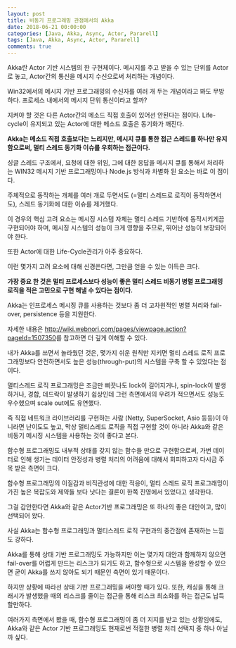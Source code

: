 ```yaml
---
layout: post
title: 비동기 프로그래밍 관점에서의 Akka
date: 2018-06-21 00:00:00
categories: [Java, Akka, Async, Actor, Pararell]
tags: [Java, Akka, Async, Actor, Pararell]
comments: true
---
```


Akka란 Actor 기반 시스템의 한 구현체이다.
메시지를 주고 받을 수 있는 단위를 Actor로 놓고, Actor간의 통신을 메시지 수신으로써 처리하는 개념이다.

Win32에서의 메시지 기반 프로그래밍의 수신자를 여러 개 두는 개념이라고 봐도 무방하다.
프로세스 내에서의 메시지 단위 통신이라고 할까?

지켜야 할 것은 다른 Actor간의 메소드 직접 호출이 있어선 안된다는 점이다.
Life-cycle이 유지되고 있는 Actor에 대한 메소드 호출은 동기화가 깨진다.

**Akka는 메소드 직접 호출보다는 느리지만, 메시지 큐를 통한 접근 스레드를 하나만 유지함으로써, 멀티 스레드 동기화 이슈를 우회하는 접근이다.**

싱글 스레드 구조에서, 요청에 대한 위임, 그에 대한 응답을 메시지 큐를 통해서 처리하는 WIN32 메시지 기반 프로그래밍이나 Node.js 방식과 차별화 된 요소는 바로 이 점이다.

주체적으로 동작하는 개체를 여러 개로 두면서도 (=멀티 스레드로 로직이 동작하면서도), 스레드 동기화에 대한 이슈를 제거했다.

이 경우의 핵심 고려 요소는 메시징 시스템 자체는 멀티 스레드 기반하에 동작시키게끔 구현되어야 하며, 메시징 시스템의 성능이 크게 영향을 주므로, 뛰어난 성능이 보장되어야 한다.

또한 Actor에 대한 Life-Cycle관리가 아주 중요하다.

이런 몇가지 고려 요소에 대해 신경쓴다면, 그만큼 얻을 수 있는 이득은 크다.

**가장 중요 한 것은 멀티 프로세스보다 성능이 좋은 멀티 스레드 비동기 병렬 프로그래밍 로직을 적은 고민으로 구현 해낼 수 있다는 점이다.**

Akka는 인프로세스 메시징 큐를 사용하는 것보다 좀 더 고차원적인 병렬 처리와 fail-over, persistence 등을 지원한다.

자세한 내용은 <http://wiki.webnori.com/pages/viewpage.action?pageId=1507350>를 참고하면 더 깊게 이해할 수 있다.

내가 Akka를 쓰면서 놀라웠던 것은, 몇가지 쉬운 원칙만 지키면 멀티 스레드 로직 프로그래밍보다 안전하면서도 높은 성능(through-put)의 시스템을 구축 할 수 있었다는 점이다.

멀티스레드 로직 프로그래밍은 조금만 삐끗나도 lock이 길어지거나, spin-lock이 발생하거나, 경합, 데드락이 발생하기 쉽상인데 그런 측면에서의 우려가 적으면서도 성능도 우수했으며 scale out에도 유연했다.

즉 직접 네트워크 라이브러리를 구현하는 사람 (Netty, SuperSocket, Asio 등등)이 아니라면 난이도도 높고, 막상 멀티스레드 로직을 직접 구현할 것이 아니라 Akka와 같은 비동기 메시징 시스템을 사용하는 것이 좋다고 본다.

함수형 프로그래밍도 내부적 상태를 갖지 않는 함수들 만으로 구현함으로써, 가변 데이터로 인해 생기는 데이터 안정성과 병렬 처리의 어려움에 대해서 회피하고자 다시금 주목 받은 측면이 크다.

함수형 프로그래밍의 이질감과 비직관성에 대한 적응이, 멀티 스레드 로직 프로그래밍이 가진 높은 복잡도와 제약들 보다 낫다는 결론이 한쪽 진영에서 있었다고 생각한다.

그걸 감안한다면 Akka와 같은 Actor기반 프로그래밍은 또 하나의 좋은 대안이고, 많이 선택되어 왔다.

사실 Akka는 함수형 프로그래밍과 멀티스레드 로직 구현과의 중간점에 존재하는 느낌도 강하다.

Akka를 통해 상태 기반 프로그래밍도 가능하지만 이는 몇가지 대안과 함께하지 않으면 fail-over를 어렵게 만드는 리스크가 되기도 하고, 함수형으로 시스템을 완성할 수 있으면 굳이 Akka를 쓰지 않아도 되기 때문인 측면이 있기 때문이다.

하지만 상황에 따라선 상태 기반 프로그래밍을 써야할 때가 있다. 또한, 캐싱을 통해 크래시가 발생했을 때의 리스크를 줄이는 접근을 통해 리스크 최소화를 하는 접근도 납득할만하다.

여러가지 측면에서 봤을 때, 함수형 프로그래밍이 좀 더 지지를 받고 있는 상황임에도, Akka와 같은 Actor 기반 프로그래밍도 현재로썬 적절한 병렬 처리 선택지 중 하나 아닐까 싶다.